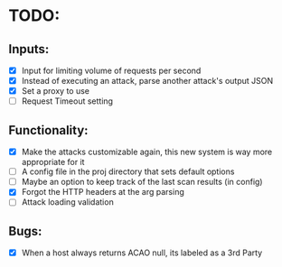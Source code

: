 
# TODO: 

## Inputs:
- [x] Input for limiting volume of requests per second
- [x] Instead of executing an attack, parse another attack's output JSON
- [x] Set a proxy to use
- [ ] Request Timeout setting

## Functionality:
- [x] Make the attacks customizable again, this new system is way more appropriate for it
- [ ] A config file in the proj directory that sets default options
- [ ] Maybe an option to keep track of the last scan results (in config)
- [x] Forgot the HTTP headers at the arg parsing
- [ ] Attack loading validation

## Bugs:
- [x] When a host always returns ACAO null, its labeled as a 3rd Party


